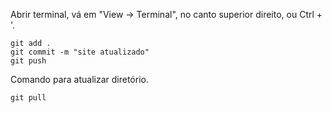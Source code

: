 Abrir terminal, vá em "View -> Terminal", no canto superior direito, ou Ctrl + '.



```
git add .
git commit -m "site atualizado"
git push
```

Comando para atualizar diretório.
```
git pull
```
